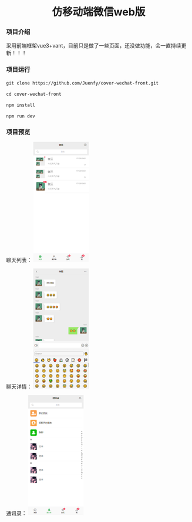 # <center>仿移动端微信web版</center>

### 项目介绍
采用前端框架vue3+vant，目前只是做了一些页面，还没做功能，会一直持续更新！！！

### 项目运行

```shell
git clone https://github.com/Juenfy/cover-wechat-front.git
```

```shell
cd cover-wechat-front
```

```shell
npm install
```

```shell
npm run dev
```

### 项目预览
聊天列表：
<img src="./public/preview/chat.jpg" alt="wechat" style="width: 30%;">

聊天详情：
<img src="./public/preview/chat-detail.jpg" alt="wechat" style="width: 30%;">

通讯录：
<img src="./public/preview/friend.jpg" alt="wechat" style="width: 30%;">



